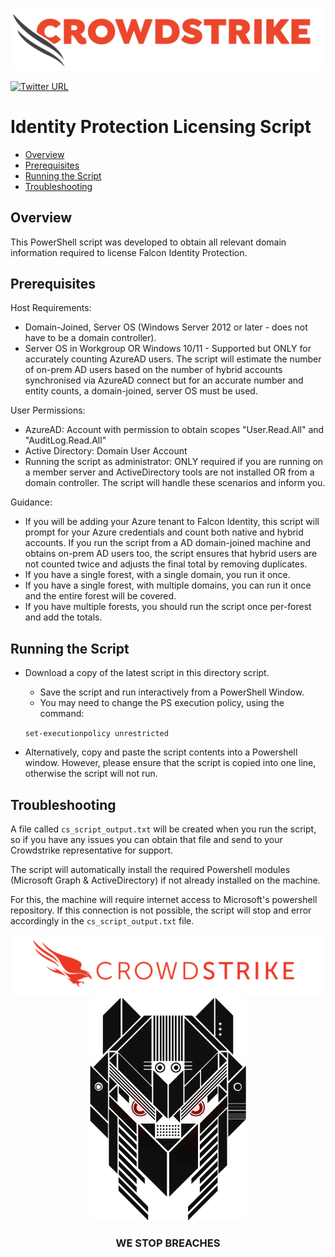 ![CrowdStrike FalconIDP](https://raw.githubusercontent.com/CrowdStrike/falconpy/main/docs/asset/cs-logo.png)

[![Twitter URL](https://img.shields.io/twitter/url?label=Follow%20%40CrowdStrike&style=social&url=https%3A%2F%2Ftwitter.com%2FCrowdStrike)](https://twitter.com/CrowdStrike)<br/>

# Identity Protection Licensing Script


+ [Overview](#overview)
+ [Prerequisites](#prerequisites)
+ [Running the Script](#running-the-script)
+ [Troubleshooting](#troubleshooting)

## Overview
This PowerShell script was developed to obtain all relevant domain information required to license Falcon Identity Protection.

## Prerequisites
Host Requirements:

* Domain-Joined, Server OS (Windows Server 2012 or later - does not have to be a domain controller). 
* Server OS in Workgroup OR Windows 10/11 - Supported but ONLY for accurately counting AzureAD users. The script will estimate the number of on-prem AD users based on the number of hybrid accounts synchronised via AzureAD connect but for an accurate number and entity counts, a domain-joined, server OS must be used.


User Permissions:
* AzureAD: Account with permission to obtain scopes "User.Read.All" and "AuditLog.Read.All"
* Active Directory: Domain User Account
* Running the script as administrator: ONLY required if you are running on a member server and ActiveDirectory tools are not installed OR from a domain controller. The script will handle these scenarios and inform you.  

Guidance:
* If you will be adding your Azure tenant to Falcon Identity, this script will prompt for your Azure credentials and count both native and hybrid accounts. If you run the script from a AD domain-joined machine and obtains on-prem AD users too, the script ensures that hybrid users are not counted twice and adjusts the final total by removing duplicates. 
* If you have a single forest, with a single domain, you run it once.
* If you have a single forest, with multiple domains, you can run it once and the entire forest will be covered.
* If you have multiple forests, you should run the script once per-forest and add the totals. 

## Running the Script
* Download a copy of the latest script in this directory script.
  * Save the script and run interactively from a PowerShell Window. 
  * You may need to change the PS execution policy, using the command:
  
  `set-executionpolicy unrestricted`

* Alternatively, copy and paste the script contents into a Powershell window. However, please ensure that the script is copied into one line, otherwise the script will not run. 

## Troubleshooting
A file called `cs_script_output.txt` will be created when you run the script, so if you have any issues you can obtain that file and send to your Crowdstrike representative for support. 

The script will automatically install the required Powershell modules (Microsoft Graph & ActiveDirectory) if not already installed on the machine.

For this, the machine will require internet access to Microsoft's powershell repository. If this connection is not possible, the script will stop and error accordingly in the `cs_script_output.txt` file.


<p align="center"><img src="https://raw.githubusercontent.com/CrowdStrike/falconpy/main/docs/asset/cs-logo-footer.png"><BR/><img width="250px" src="https://raw.githubusercontent.com/CrowdStrike/falconpy/main/docs/asset/adversary-red-eyes.png"></P>
<h3><P align="center">WE STOP BREACHES</P></h3>
